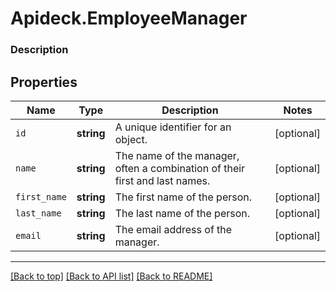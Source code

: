 # Apideck.EmployeeManager

### Description

## Properties
Name | Type | Description | Notes
------------ | ------------- | ------------- | -------------
`id` | **string** | A unique identifier for an object. | [optional] 
`name` | **string** | The name of the manager, often a combination of their first and last names. | [optional] 
`first_name` | **string** | The first name of the person. | [optional] 
`last_name` | **string** | The last name of the person. | [optional] 
`email` | **string** | The email address of the manager. | [optional] 





---

[[Back to top]](#) [[Back to API list]](../../../../README.md#documentation-for-api-endpoints) [[Back to README]](../../../../README.md)


